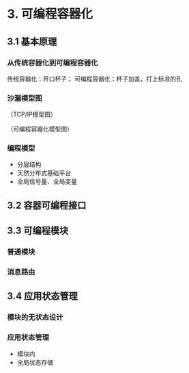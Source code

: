# 3. 可编程容器化

## 3.1 基本原理

### 从传统容器化到可编程容器化

传统容器化：开口杯子；
可编程容器化：杯子加盖，打上标准的孔

### 沙漏模型图

（TCP/IP模型图）

（可编程容器化模型图）

### 编程模型

- 分层结构
- 天然分布式基础平台
- 全局信号量、全局变量

## 3.2 容器可编程接口

## 3.3 可编程模块

### 普通模块

### 消息路由

## 3.4 应用状态管理

### 模块的无状态设计

### 应用状态管理

- 模块内
- 全局状态存储

